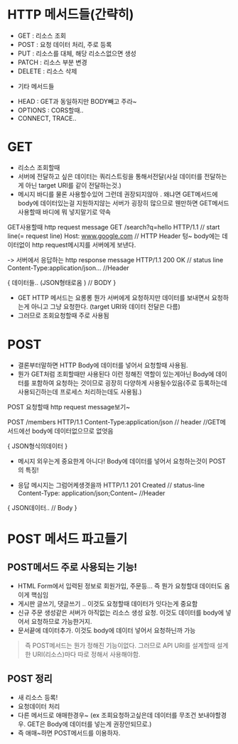 # HTTP 메서드들(간략히)

- GET : 리소스 조회
- POST : 요청 데이터 처리, 주로 등록
- PUT : 리소스를 대체, 해당 리소스없으면 생성
- PATCH : 리소스 부분 변경
- DELETE : 리소스 삭제

* 기타 메서드들

- HEAD : GET과 동일하지만 BODY빼고 주라~
- OPTIONS : CORS할때..
- CONNECT, TRACE..

# GET

- 리소스 조회할때
- 서버에 전달하고 싶은 데이터는 쿼리스트링을 통해서전달(사실 데이터를 전달하는게 아닌 target URI를 같이 전달하는것.)
- 메시지 바디를 물론 사용할수있어 그런데 권장되지않아 . 왜냐면 GET메서드에 body에 데이터있는걸 지원하지않는 서버가 굉장히 많으므로 웬만하면 GET메서드 사용할때 바디에 뭐 넣지말기로 약속

GET사용할때 http request message
GET /search?q=hello HTTP/1.1 // start line(= request line)
Host: www.google.com // HTTP Header
텅~
body에는 데이터없이 http request메시지를 서버에게 보낸다.

-> 서버에서 응답하는 http response message
HTTP/1.1 200 OK // status line
Content-Type:application/json... //Header

{
데이터들.. (JSON형태로옴 ) // BODY
}

- GET HTTP 메서드는 요롱롱 뭔가 서버에게 요청하지만 데이터를 보내면서 요청하는게 아니고 그냥 요청한다. (target URI와 데이터 전달은 다름)
- 그러므로 조회요청할때 주로 사용됨

# POST

- 결론부터말하면 HTTP Body에 데이터를 넣어서 요청할때 사용됨.
- 뭔가 GET처럼 조회할때만 사용된다 이런 정해진 역할이 있는게아닌 Body에 데이터를 포함하여 요청하는 것이므로 굉장히 다양하게 사용될수있음(주로 등록하는데 사용되긴하는데 프로세스 처리하는데도 사용됨.)

POST 요청할때 http request message보기~

POST /members HTTP/1.1
Content-Type:application/json // header
//GET메서드에선 body에 데이터없으므로 없엇음

{
JSON형식의데이터
}

- 메시지 외우는게 중요한게 아니다! Body에 데이터를 넣어서 요청하는것이 POST의 특징!

- 응답 메시지는 그럼어케생겻을까
  HTTP/1.1 201 Created // status-line
  Content-Type: application/json;Content~
  //Header

{
JSON데이터.. // Body
}

# POST 메서드 파고들기

## POST메서드 주로 사용되는 기능!

- HTML Form에서 입력된 정보로 회원가입, 주문등... 즉 뭔가 요청할대 데이터도 옴 이게 핵심임
- 게시판 글쓰기, 댓글쓰기 .. 이것도 요청할때 데이터가 잇다는게 중요함
- 신규 주문 생성같은 서버가 아직없는 리소스 생성 요청. 이것도 데이터를 body에 넣어서 요청하므로 가능한거지.
- 문서끝에 데이터추가. 이것도 body에 데이터 넣어서 요청하닌까 가능

> 즉 POST메서드는 뭔가 정해진 기능이없다. 그러므로 API URI를 설계할때 설계한 URI(리소스)마다 따로 정해서 사용해야함.

## POST 정리

- 새 리소스 등록!
- 요청데이터 처리
- 다른 메서드로 애매한경우~ (ex 조회요청하고싶은데 데이터를 무조건 보내야할경우. GET은 Body에 데이터를 넣는게 권장안되므로.)
- 즉 애매~하면 POST메서드를 이용하자.

